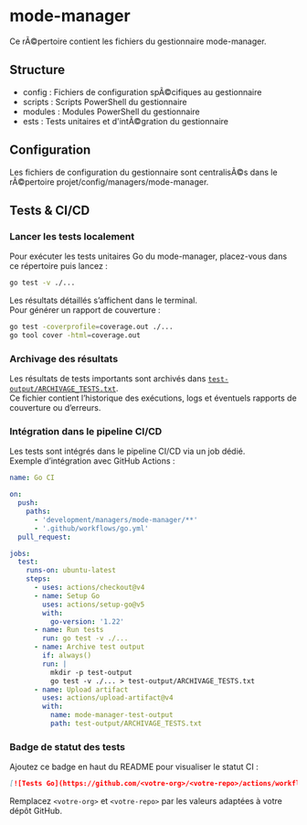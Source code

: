 # mode-manager

Ce rÃ©pertoire contient les fichiers du gestionnaire mode-manager.

## Structure

- config : Fichiers de configuration spÃ©cifiques au gestionnaire
- scripts : Scripts PowerShell du gestionnaire
- modules : Modules PowerShell du gestionnaire
- 	ests : Tests unitaires et d'intÃ©gration du gestionnaire

## Configuration

Les fichiers de configuration du gestionnaire sont centralisÃ©s dans le rÃ©pertoire projet/config/managers/mode-manager.
## Tests & CI/CD

### Lancer les tests localement

Pour exécuter les tests unitaires Go du mode-manager, placez-vous dans ce répertoire puis lancez :

```bash
go test -v ./...
```

Les résultats détaillés s’affichent dans le terminal.  
Pour générer un rapport de couverture :

```bash
go test -coverprofile=coverage.out ./...
go tool cover -html=coverage.out
```

### Archivage des résultats

Les résultats de tests importants sont archivés dans [`test-output/ARCHIVAGE_TESTS.txt`](test-output/ARCHIVAGE_TESTS.txt).  
Ce fichier contient l’historique des exécutions, logs et éventuels rapports de couverture ou d’erreurs.

### Intégration dans le pipeline CI/CD

Les tests sont intégrés dans le pipeline CI/CD via un job dédié.  
Exemple d’intégration avec GitHub Actions :

```yaml
name: Go CI

on:
  push:
    paths:
      - 'development/managers/mode-manager/**'
      - '.github/workflows/go.yml'
  pull_request:

jobs:
  test:
    runs-on: ubuntu-latest
    steps:
      - uses: actions/checkout@v4
      - name: Setup Go
        uses: actions/setup-go@v5
        with:
          go-version: '1.22'
      - name: Run tests
        run: go test -v ./...
      - name: Archive test output
        if: always()
        run: |
          mkdir -p test-output
          go test -v ./... > test-output/ARCHIVAGE_TESTS.txt
      - name: Upload artifact
        uses: actions/upload-artifact@v4
        with:
          name: mode-manager-test-output
          path: test-output/ARCHIVAGE_TESTS.txt
```

### Badge de statut des tests

Ajoutez ce badge en haut du README pour visualiser le statut CI :

```markdown
[![Tests Go](https://github.com/<votre-org>/<votre-repo>/actions/workflows/go.yml/badge.svg)](https://github.com/<votre-org>/<votre-repo>/actions/workflows/go.yml)
```
Remplacez `<votre-org>` et `<votre-repo>` par les valeurs adaptées à votre dépôt GitHub.
